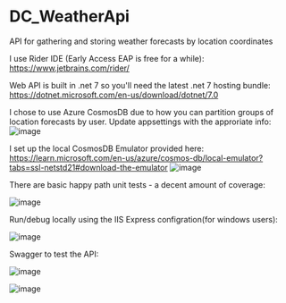 # DC_WeatherApi
API for gathering and storing weather forecasts by location coordinates

I use Rider IDE (Early Access EAP is free for a while): https://www.jetbrains.com/rider/

Web API is built in .net 7 so you'll need the latest .net 7 hosting bundle: https://dotnet.microsoft.com/en-us/download/dotnet/7.0

I chose to use Azure CosmosDB due to how you can partition groups of location forecasts by user. Update appsettings with the approriate info:
![image](https://github.com/cbseirani/DC_WeatherApi/assets/34148393/5b188998-d3d6-47cf-824e-1728617d1a45)


I set up the local CosmosDB Emulator provided here: https://learn.microsoft.com/en-us/azure/cosmos-db/local-emulator?tabs=ssl-netstd21#download-the-emulator
![image](https://github.com/cbseirani/DC_WeatherApi/assets/34148393/43a4d657-283e-48a6-8499-7597abf522fb)

There are basic happy path unit tests - a decent amount of coverage:

![image](https://github.com/cbseirani/DC_WeatherApi/assets/34148393/67e9ad62-40dd-4179-a089-33c61388e8d7)


Run/debug locally using the IIS Express configration(for windows users):

![image](https://github.com/cbseirani/DC_WeatherApi/assets/34148393/06e6f8ad-9bd0-47eb-bad6-dadf510a1794)


Swagger to test the API:

![image](https://github.com/cbseirani/DC_WeatherApi/assets/34148393/6668169c-5b3a-4af2-aae1-5baa12e7991b)

![image](https://github.com/cbseirani/DC_WeatherApi/assets/34148393/fe6c0b7c-36de-44ae-9d2c-d1c6bdedba04)



